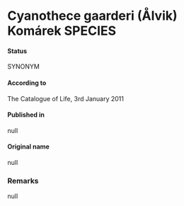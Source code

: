 # Cyanothece gaarderi (Ålvik) Komárek SPECIES

#### Status
SYNONYM

#### According to
The Catalogue of Life, 3rd January 2011

#### Published in
null

#### Original name
null

### Remarks
null